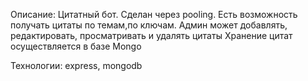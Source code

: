 Описание:
Цитатный бот. Сделан через pooling. Есть возможность получать цитаты по темам,по ключам. 
Админ может добавлять, редактировать, просматривать и удалять цитаты
Хранение цитат  осуществляется в базе Mongo

Технологии: express, mongodb
